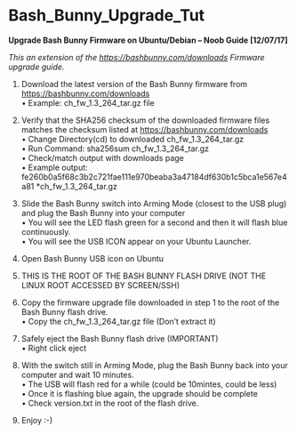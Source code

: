 # Bash_Bunny_Upgrade_Tut

<b>Upgrade Bash Bunny Firmware on Ubuntu/Debian – Noob Guide [12/07/17]</b>

<i>*This an extension of the https://bashbunny.com/downloads Firmware upgrade guide.*</i>


1.	Download the latest version of the Bash Bunny firmware from https://bashbunny.com/downloads<br>
    •	Example: ch_fw_1.3_264_tar.gz file
    
2.	Verify that the SHA256 checksum of the downloaded firmware files matches the checksum listed at https://bashbunny.com/downloads<br>
    •	Change Directory(cd) to downloaded ch_fw_1.3_264_tar.gz<br>
    •	Run Command: sha256sum ch_fw_1.3_264_tar.gz<br>
    •	Check/match output with downloads page<br>
    •	Example output: fe260b0a5f68c3b2c721fae111e970beaba3a47184df630b1c5bca1e567e4a81 *ch_fw_1.3_264_tar.gz
    
3.	Slide the Bash Bunny switch into Arming Mode (closest to the USB plug) and plug the Bash Bunny into your computer<br>
    •	You will see the LED flash green for a second and then it will flash blue continuously.<br>
    •	You will see the USB ICON appear on your Ubuntu Launcher.
    
4.	Open Bash Bunny USB icon on Ubuntu

5.	THIS IS THE ROOT OF THE BASH BUNNY FLASH DRIVE (NOT THE LINUX ROOT ACCESSED BY SCREEN/SSH)

6.	Copy the firmware upgrade file downloaded in step 1 to the root of the Bash Bunny flash drive.<br>
    •	Copy the ch_fw_1.3_264_tar.gz file (Don’t extract it)
    
7.	Safely eject the Bash Bunny flash drive (IMPORTANT)<br>
    •	Right click eject
    
8.	With the switch still in Arming Mode, plug the Bash Bunny back into your computer and wait 10 minutes.<br>
    •	The USB will flash red for a while (could be 10mintes, could be less)<br>
    •	Once it is flashing blue again, the upgrade should be complete<br>
    •	Check version.txt in the root of the flash drive. 
    
9.	Enjoy :-) 
